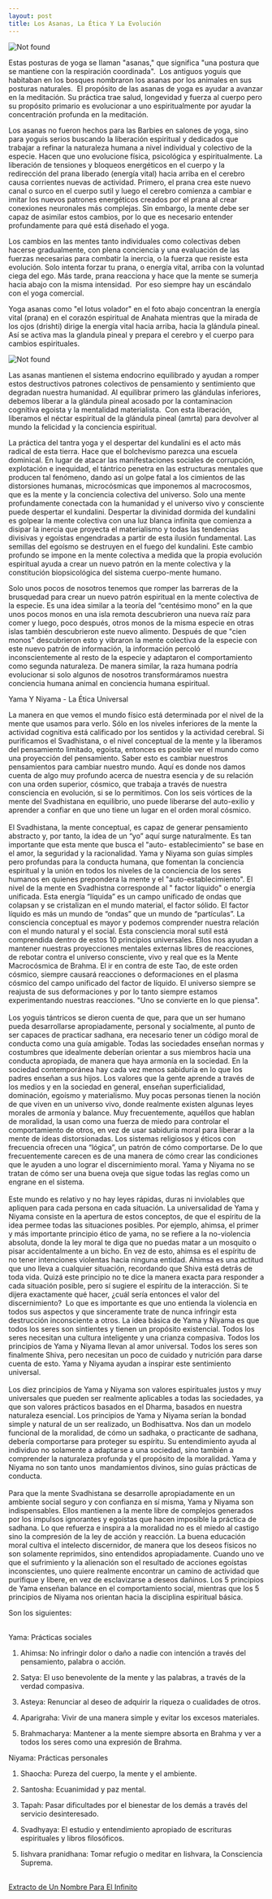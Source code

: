 ```yaml
---
layout: post
title: Los Asanas, La Ética Y La Evolución 
--- 
```



<img src="{{ 'assets/img/asana.jpg' | relative_url }}" alt="Not found" />

  
Estas posturas de yoga se llaman "asanas," que significa "una postura que se mantiene con la respiración coordinada".  Los antiguos yoguis que habitaban en los bosques nombraron los asanas por los animales en sus posturas naturales.  El propósito de las asanas de yoga es ayudar a avanzar en la meditación. Su práctica trae salud, longevidad y fuerza al cuerpo pero su propósito primario es evolucionar a uno espiritualmente por ayudar la concentración profunda en la meditación.  
  
  
Los asanas no fueron hechos para las Barbies en salones de yoga, sino para yoguis serios buscando la liberación espiritual y dedicados que trabajar a refinar la naturaleza humana a nivel individual y colectivo de la especie. Hacen que uno evolucione física, psicológica y espiritualmente. La liberación de tensiones y bloqueos energéticos en el cuerpo y la redirección del prana liberado (energía vital) hacia arriba en el cerebro causa corrientes nuevas de actividad. Primero, el prana crea este nuevo canal o surco en el cuerpo sutil y luego el cerebro comienza a cambiar e imitar los nuevos patrones energéticos creados por el prana al crear conexiones neuronales más complejas. Sin embargo, la mente debe ser capaz de asimilar estos cambios, por lo que es necesario entender profundamente para qué está diseñado el yoga.  
  
Los cambios en las mentes tanto individuales como colectivas deben hacerse gradualmente, con plena conciencia y una evaluación de las fuerzas necesarias para combatir la inercia, o la fuerza que resiste esta evolución. Solo intenta forzar tu prana, o energía vital, arriba con la voluntad ciega del ego. Más tarde, prana reacciona y hace que la mente se sumerja hacia abajo con la misma intensidad.  Por eso siempre hay un escándalo con el yoga comercial.  
  
Yoga asanas como "el lotus volador" en el foto abajo concentran la energía vital (prana) en el corazón espiritual de Anahata mientras que la mirada de los ojos (drishti) dirige la energía vital hacia arriba, hacia la glándula pineal. Así se activa mas la glandula pineal y prepara el cerebro y el cuerpo para cambios espirituales.  

<img src="{{ 'assets/img/hello.jpg' | relative_url }}" alt="Not found" />
  

  
Las asanas mantienen el sistema endocrino equilibrado y ayudan a romper estos destructivos patrones colectivos de pensamiento y sentimiento que degradan nuestra humanidad. Al equilibrar primero las glándulas inferiores, debemos liberar a la glándula pineal acosado por la contaminacion cognitiva egoista y la mentalidad materialista.  Con esta liberación, liberamos el néctar espiritual de la glándula pineal (amrta) para devolver al mundo la felicidad y la conciencia espiritual.

  
  
La práctica del tantra yoga y el despertar del kundalini es el acto más radical de esta tierra. Hace que el bolchevismo parezca una escuela dominical. En lugar de atacar las manifestaciones sociales de corrupción, explotación e inequidad, el tántrico penetra en las estructuras mentales que producen tal fenómeno, dando así un golpe fatal a los cimientos de las distorsiones humanas, microcósmicas que imponemos al macrocosmos, que es la mente y la conciencia colectiva del universo. Solo una mente profundamente conectada con la humanidad y el universo vivo y consciente puede despertar el kundalini. Despertar la divinidad dormida del kundalini es golpear la mente colectiva con una luz blanca infinita que comienza a disipar la inercia que proyecta el materialismo y todas las tendencias divisivas y egoístas engendradas a partir de esta ilusión fundamental. Las semillas del egoísmo se destruyen en el fuego del kundalini. Este cambio profundo se impone en la mente colectiva a medida que la propia evolución espiritual ayuda a crear un nuevo patrón en la mente colectiva y la constitución biopsicológica del sistema cuerpo-mente humano.

Solo unos pocos de nosotros tenemos que romper las barreras de la brusquedad para crear un nuevo patrón espiritual en la mente colectiva de la especie. Es una idea similar a la teoría del “centésimo mono” en la que unos pocos monos en una isla remota descubrieron una nueva raíz para comer y luego, poco después, otros monos de la misma especie en otras islas también descubrieron este nuevo alimento. Después de que "cien monos" descubrieron esto y vibraron la mente colectiva de la especie con este nuevo patrón de información, la información percoló inconscientemente al resto de la especie y adaptaron el comportamiento como segunda naturaleza. De manera similar, la raza humana podría evolucionar si solo algunos de nosotros transformáramos nuestra conciencia humana animal en conciencia humana espiritual.  
  
Yama Y Niyama - La Ética Universal  
  
La manera en que vemos el mundo físico está determinada por el nivel de la mente que usamos para verlo. Sólo en los niveles inferiores de la mente la actividad cognitiva está calificado por los sentidos y la actividad cerebral. Si purificamos el Svadhistana, o el nivel conceptual de la mente y la liberamos del pensamiento limitado, egoísta, entonces es posible ver el mundo como una proyección del pensamiento. Saber esto es cambiar nuestros pensamientos para cambiar nuestro mundo. Aquí es donde nos damos cuenta de algo muy profundo acerca de nuestra esencia y de su relación con una orden superior, cósmico, que trabaja a través de nuestra consciencia en evolución, si se lo permitimos. Con los seis vórtices de la mente del Svadhistana en equilibrio, uno puede liberarse del auto-exilio y aprender a confiar en que uno tiene un lugar en el orden moral cósmico.      
      
El Svadhistana, la mente conceptual, es capaz de generar pensamiento abstracto y, por tanto, la idea de un “yo” aquí surge naturalmente. Es tan importante que esta mente que busca el "auto- establecimiento" se base en el amor, la seguridad y la racionalidad. Yama y Niyama son guías simples pero profundas para la conducta humana, que fomentan la conciencia espiritual y la unión en todos los niveles de la conciencia de los seres humanos en quienes prepondera la mente y el "auto-establecimiento". El nivel de la mente en Svadhistna corresponde al " factor líquido" o energía unificada. Esta energía “líquida” es un campo unificado de ondas que colapsan y se cristalizan en el mundo material, el factor sólido. El factor líquido es más un mundo de “ondas” que un mundo de “partículas”. La consciencia conceptual es mayor y podemos comprender nuestra relación con el mundo natural y el social. Esta consciencia moral sutil está comprendida dentro de estos 10 principios universales. Ellos nos ayudan a mantener nuestras proyecciones mentales externas libres de reacciones, de rebotar contra el universo consciente, vivo y real que es la Mente Macrocósmica de Brahma. El ir en contra de este Tao, de este orden cósmico, siempre causará reacciones o deformaciones en el plasma cósmico del campo unificado del factor de líquido. El universo siempre se reajusta de sus deformaciones y por lo tanto siempre estamos experimentando nuestras reacciones. "Uno se convierte en lo que piensa".  
      
Los yoguis tántricos se dieron cuenta de que, para que un ser humano pueda desarrollarse apropiadamente, personal y socialmente, al punto de ser capaces de practicar sadhana, era necesario tener un código moral de conducta como una guía amigable. Todas las sociedades enseñan normas y costumbres que idealmente deberían orientar a sus miembros hacia una conducta apropiada, de manera que haya armonía en la sociedad. En la sociedad contemporánea hay cada vez menos sabiduría en lo que los padres enseñan a sus hijos. Los valores que la gente aprende a través de los medios y en la sociedad en general, enseñan superficialidad, dominación, egoísmo y materialismo. Muy pocas personas tienen la noción de que viven en un universo vivo, donde realmente existen algunas leyes morales de armonía y balance. Muy frecuentemente, aquéllos que hablan de moralidad, la usan como una fuerza de miedo para controlar el comportamiento de otros, en vez de usar sabiduría moral para liberar a la mente de ideas distorsionadas. Los sistemas religiosos y éticos con frecuencia ofrecen una “lógica”, un patrón de cómo comportarse. De lo que frecuentemente carecen es de una manera de cómo crear las condiciones que le ayuden a uno lograr el discernimiento moral. Yama y Niyama no se tratan de cómo ser una buena oveja que sigue todas las reglas como un engrane en el sistema.  
      
Este mundo es relativo y no hay leyes rápidas, duras ni inviolables que apliquen para cada persona en cada situación. La universalidad de Yama y Niyama consiste en la apertura de estos conceptos, de que el espíritu de la idea permee todas las situaciones posibles. Por ejemplo, ahimsa, el primer y más importante principio ético de yama, no se refiere a la no-violencia absoluta, donde la ley moral te diga que no puedas matar a un mosquito o pisar accidentalmente a un bicho. En vez de esto, ahimsa es el espíritu de no tener intenciones violentas hacia ninguna entidad. Ahimsa es una actitud que uno lleva a cualquier situación, recordando que Shiva está detrás de toda vida. Quizá este principio no te dice la manera exacta para responder a cada situación posible, pero sí sugiere el espíritu de la interacción. Si te dijera exactamente qué hacer, ¿cuál sería entonces el valor del discernimiento?  Lo que es importante es que uno entienda la violencia en todos sus aspectos y que sinceramente trate de nunca infringir esta destrucción inconsciente a otros. La idea básica de Yama y Niyama es que todos los seres son sintientes y tienen un propósito existencial. Todos los seres necesitan una cultura inteligente y una crianza compasiva. Todos los principios de Yama y Niyama llevan al amor universal. Todos los seres son finalmente Shiva, pero necesitan un poco de cuidado y nutrición para darse cuenta de esto. Yama y Niyama ayudan a inspirar este sentimiento universal.  
      
Los diez principios de Yama y Niyama son valores espirituales justos y muy universales que pueden ser realmente aplicables a todas las sociedades, ya que son valores prácticos basados en el Dharma, basados en nuestra naturaleza esencial. Los principios de Yama y Niyama serían la bondad simple y natural de un ser realizado, un Bodhisattva. Nos dan un modelo funcional de la moralidad, de cómo un sadhaka, o practicante de sadhana, debería comportarse para proteger su espíritu. Su entendimiento ayuda al individuo no solamente a adaptarse a una sociedad, sino también a comprender la naturaleza profunda y el propósito de la moralidad. Yama y Niyama no son tanto unos  mandamientos divinos, sino guías prácticas de conducta.  
      
Para que la mente Svadhistana se desarrolle apropiadamente en un ambiente social seguro y con confianza en sí misma, Yama y Niyama son indispensables. Ellos mantienen a la mente libre de complejos generados por los impulsos ignorantes y egoístas que hacen imposible la práctica de sadhana. Lo que refuerza e inspira a la moralidad no es el miedo al castigo sino la compresión de la ley de acción y reacción. La buena educación moral cultiva el intelecto discernidor, de manera que los deseos físicos no son solamente reprimidos, sino entendidos apropiadamente. Cuando uno ve que el sufrimiento y la alienación son el resultado de acciones egoístas inconscientes, uno quiere realmente encontrar un camino de actividad que purifique y libere, en vez de esclavizarse a deseos dañinos. Los 5 principios de Yama enseñan balance en el comportamiento social, mientras que los 5 principios de Niyama nos orientan hacia la disciplina espiritual básica.  
  
Son los siguientes:          
  
      
Yama: Prácticas sociales  
  
1) Ahimsa: No infringir dolor o daño a nadie con intención a través del pensamiento, palabra o acción.  
  
2) Satya: El uso benevolente de la mente y las palabras, a través de la verdad compasiva.  
  
3) Asteya: Renunciar al deseo de adquirir la riqueza o cualidades de otros.  
  
4) Aparigraha: Vivir de una manera simple y evitar los excesos materiales.  
  
5) Brahmacharya: Mantener a la mente siempre absorta en Brahma y ver a todos los seres como una expresión de Brahma.  
  
  
Niyama: Prácticas personales  
  
1) Shaocha: Pureza del cuerpo, la mente y el ambiente.  
  
2) Santosha: Ecuanimidad y paz mental.  
  
3) Tapah: Pasar dificultades por el bienestar de los demás a través del servicio desinteresado.  
  
4) Svadhyaya: El estudio y entendimiento apropiado de escrituras espirituales y libros filosóficos.  
  
5) Iishvara pranidhana: Tomar refugio o meditar en Iishvara, la Consciencia Suprema.  
  
  
  

[  
Extracto de Un Nombre Para El Infinito](https://www.williamquetzal.org/es/assets/espa%C3%B1ol/libros/Un%20Nombre%20Para%20El%20Infinito.pdf)

  

